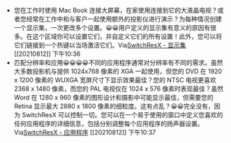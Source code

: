 - 您在工作时使用 Mac Book 连接大屏幕，在家使用连接到它的大液晶电视？或者您经常在工作中和与客户一起使用额外的投影仪进行演示？为每种情况创建一个显示集，一次更改多个设置。😀😀用户定义的显示集有意义的原因有很多。在这个区域你可以设置它们，并自定义它们的所有设置！此外，您可以将它们链接到一个热键以当场激活它们。Via[SwitchResX - 显示集](https://www.madrau.com/srx_howtouseit/srx_howtouseit/srx_display_sets.html) [[20210812]] 下午10:36
- 匹配分辨率和应用😀😀😀😀不同的应用程序通常对分辨率有不同的需求。虽然大多数投影机与提供 1024x768 像素的 XGA 一起使用，但您的 DVD 在 1920 x 1200 像素的 WUXGA 宽屏尺寸下显示效果最佳？您的 NTSC 电视更喜欢 2368 x 1480 像素，而您的 PAL 电视仅在 1024 x 576 像素时表现最佳？虽然 Word 在 1280 x 960 像素的图形设计和摄影中可能显示最佳，但需要您的 Retina 显示最大 2880 x 1800 像素的细粒度。这有点乱？😀😀完全没有，因为 SwitchResX 可以控制一切。您可以在一个易于使用的窗口中定义您喜欢的任何应用程序的详细信息，包括分别调整每个应用程序的扬声器设置。Via[SwitchResX - 应用程序](https://www.madrau.com/srx_howtouseit/srx_howtouseit/srx_applications.html) [[20210812]] 下午10:37
